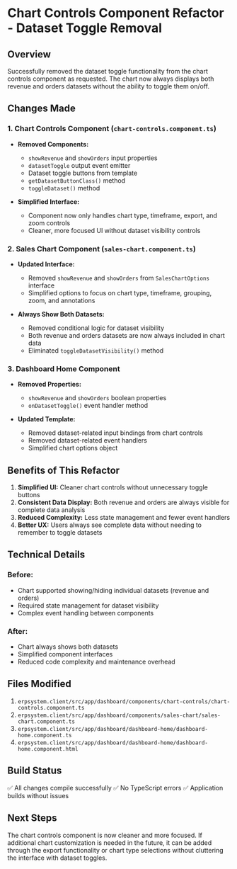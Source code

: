 # Chart Controls Component Refactor - Dataset Toggle Removal

## Overview
Successfully removed the dataset toggle functionality from the chart controls component as requested. The chart now always displays both revenue and orders datasets without the ability to toggle them on/off.

## Changes Made

### 1. Chart Controls Component (`chart-controls.component.ts`)
- **Removed Components:**
  - `showRevenue` and `showOrders` input properties
  - `datasetToggle` output event emitter
  - Dataset toggle buttons from template
  - `getDatasetButtonClass()` method
  - `toggleDataset()` method

- **Simplified Interface:**
  - Component now only handles chart type, timeframe, export, and zoom controls
  - Cleaner, more focused UI without dataset visibility controls

### 2. Sales Chart Component (`sales-chart.component.ts`)
- **Updated Interface:**
  - Removed `showRevenue` and `showOrders` from `SalesChartOptions` interface
  - Simplified options to focus on chart type, timeframe, grouping, zoom, and annotations

- **Always Show Both Datasets:**
  - Removed conditional logic for dataset visibility
  - Both revenue and orders datasets are now always included in chart data
  - Eliminated `toggleDatasetVisibility()` method

### 3. Dashboard Home Component
- **Removed Properties:**
  - `showRevenue` and `showOrders` boolean properties
  - `onDatasetToggle()` event handler method

- **Updated Template:**
  - Removed dataset-related input bindings from chart controls
  - Removed dataset-related event handlers
  - Simplified chart options object

## Benefits of This Refactor

1. **Simplified UI:** Cleaner chart controls without unnecessary toggle buttons
2. **Consistent Data Display:** Both revenue and orders are always visible for complete data analysis
3. **Reduced Complexity:** Less state management and fewer event handlers
4. **Better UX:** Users always see complete data without needing to remember to toggle datasets

## Technical Details

### Before:
- Chart supported showing/hiding individual datasets (revenue and orders)
- Required state management for dataset visibility
- Complex event handling between components

### After:
- Chart always shows both datasets
- Simplified component interfaces
- Reduced code complexity and maintenance overhead

## Files Modified

1. `erpsystem.client/src/app/dashboard/components/chart-controls/chart-controls.component.ts`
2. `erpsystem.client/src/app/dashboard/components/sales-chart/sales-chart.component.ts`
3. `erpsystem.client/src/app/dashboard/dashboard-home/dashboard-home.component.ts`
4. `erpsystem.client/src/app/dashboard/dashboard-home/dashboard-home.component.html`

## Build Status
✅ All changes compile successfully
✅ No TypeScript errors
✅ Application builds without issues

## Next Steps
The chart controls component is now cleaner and more focused. If additional chart customization is needed in the future, it can be added through the export functionality or chart type selections without cluttering the interface with dataset toggles.
